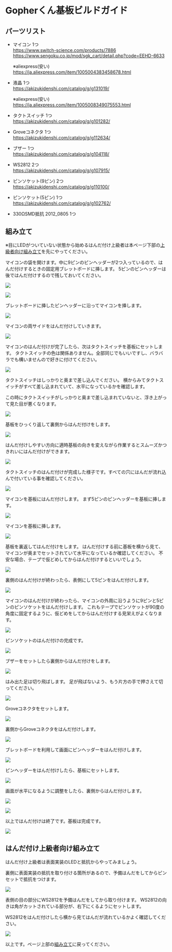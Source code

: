 # Gopherくん基板ビルドガイド

## パーツリスト

- マイコン 1つ  
https://www.switch-science.com/products/7886
https://www.sengoku.co.jp/mod/sgk_cart/detail.php?code=EEHD-6633

	※aliexpress(安い)  
https://ja.aliexpress.com/item/1005004383458678.html

- 液晶 1つ  
https://akizukidenshi.com/catalog/g/g131019/

	※aliexpress(安い)  
https://ja.aliexpress.com/item/1005008349075553.html

- タクトスイッチ 1つ  
https://akizukidenshi.com/catalog/g/g101282/

- Groveコネクタ 1つ  
https://akizukidenshi.com/catalog/g/g112634/

- ブザー 1つ  
https://akizukidenshi.com/catalog/g/g104118/

- WS2812 2つ  
https://akizukidenshi.com/catalog/g/g107915/

- ピンソケット(9ピン) 2つ  
https://akizukidenshi.com/catalog/g/g110100/

- ピンソケット(5ピン) 1つ  
https://akizukidenshi.com/catalog/g/g102762/

- 330ΩSMD抵抗 2012_0805 1つ

## 組み立て

※目にLEDがついていない状態から始めるはんだ付け上級者は本ページ下部の[上級者向け組み立て](https://github.com/sat0ken/gopher-board-workshop/blob/main/build.md#%E7%B5%84%E3%81%BF%E7%AB%8B%E3%81%A6)を先にやってください。

マイコンの袋を開けます。中に9ピンのピンヘッダーが2つ入っているので、はんだ付けするときの固定用ブレットボードに挿します。
5ピンのピンヘッダーは後ではんだ付けするので残しておいてください。

![](./img/build/prepare.jpg)

![](./img/build/prepare1.jpg)

ブレットボードに挿したピンヘッダーに沿ってマイコンを挿します。

![](./img/build/prepare2.jpg)

マイコンの両サイドをはんだ付けしていきます。

![](./img/build/build1.jpg)

マイコンのはんだ付けが完了したら、次はタクトスイッチを基板にセットします。
タクトスイッチの色は関係ありません。全部同じでもいいですし、バラバラでも構いませんので好きに付けてください。

![](./img/build/build2.jpg)

タクトスイッチはしっかりと奥まで差し込んでください。
横からみてタクトスイッチがすべて差し込まれていて、水平になっているかを確認します。

この時にタクトスイッチがしっかりと奥まで差し込まれていないと、浮き上がって見た目が悪くなります。

![](./img/build/build3.jpg)

基板をひっくり返して裏側からはんだ付けをします。

![](./img/build/build4.jpg)

はんだ付けしやすい方向に適時基板の向きを変えながら作業するとスムーズかつきれいにはんだ付けができます。

![](./img/build/build5.jpg)

タクトスイッチのはんだ付けが完成した様子です。すべての穴にはんだが流れ込んで付いている事を確認してください。

![](./img/build/build6.jpg)

マイコンを基板にはんだ付けします。
まず5ピンのピンヘッダーを基板に挿します。

![](./img/build/build7.jpg)

マイコンを基板に挿します。

![](./img/build/build8.jpg)

基板を裏返してはんだ付けをします。
はんだ付けする前に基板を横から見て、マイコンが奥までセットされていて水平になっているか確認してください。
不安な場合、テープで仮どめしてからはんだ付けするといいでしょう。

![](./img/build/build9.jpg)

裏側のはんだ付けが終わったら、表側にして5ピンをはんだ付けします。

![](./img/build/build10.jpg)

マイコンのはんだ付けが終わったら、マイコンの外周に沿うように9ピンと5ピンのピンソケットをはんだ付けします。
これもテープでピンソケットが90度の角度に固定するように、仮どめをしてからはんだ付けする見栄えがよくなります。

![](./img/build/build11.jpg)

ピンソケットのはんだ付けの完成です。

![](./img/build/build12.jpg)

ブザーをセットしたら裏側からはんだ付けをします。

![](./img/build/build13.jpg)

はみ出た足は切り飛ばします。
足が飛ばないよう、もう片方の手で押さえて切ってください。

![](./img/build/build14.jpg)

Groveコネクタをセットします。

![](./img/build/build15.jpg)

裏側からGroveコネクタをはんだ付けします。

![](./img/build/build16.jpg)

ブレットボードを利用して画面にピンヘッダーをはんだ付けします。

![](./img/build/build17.jpg)

ピンヘッダーをはんだ付けしたら、基板にセットします。

![](./img/build/build18.jpg)

画面が水平になるように調整をしたら、裏側からはんだ付けします。

![](./img/build/build19.jpg)

![](./img/build/build20.jpg)

以上ではんだ付けは終了です。基板は完成です。

![](./img/build/build21.jpg)


## はんだ付け上級者向け組み立て

はんだ付け上級者は表面実装のLEDと抵抗からやってみましょう。

裏側に表面実装の抵抗を取り付ける箇所があるので、予備はんだをしてからピンセットで抵抗をつけます。

![](./img/build/solder_pro1.jpg)

表側の目の部分にWS2812を予備はんだをしてから取り付けます。
WS2812の向きは角がカットされている部分が、右下にくるようにセットします。

WS2812をはんだ付けしたら横から見てはんだが流れているかよく確認してください。

![](./img/build/solder_pro2.jpg)

以上です。ページ上部の[組み立て](https://github.com/sat0ken/gopher-board-workshop/blob/main/build.md#%E7%B5%84%E3%81%BF%E7%AB%8B%E3%81%A6)に戻ってください。
